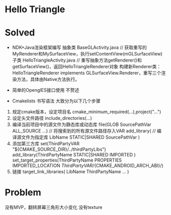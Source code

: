 # Hello Triangle

# Solved

- NDK+Java渲染框架编写
抽象类 BaseGLActivity.java // 获取重写的MyRenderer和MySurfaceView，执行setContentView(mGLSurfaceView)
子类 HelloTriangleActivity.java // 重写抽象方法getRenderer()和getSurfaceView()，返回HelloTriangleRenderer对象
构建新Renderer类：HelloTriangleRenderer implements GLSurfaceView.Renderer，重写三个渲染方法，具体由Native方法执行。

- 简单的OpenglES接口使用
不赘述

- Cmakelists 书写语法
大致分为以下几个步骤
1. 规定cmake版本，设定项目名
cmake_minimum_required(...),project("...")
2. 设定头文件路径
include_directories(...)
3. 编译当前项目中的源文件为静态库或动态库
file(GLOB SourcePathVar ALL_SOURCE ...) // 将搜索到的所有源文件路径存入VAR
add_library( // 编译源文件为指定库
LibName
STATIC|SHARED
SourcePathVar
)
4. 添加第三方库
set(ThirdPartyVAR "${CMAKE_SOURCE_DIR}/../thirdPartyLibs")
add_library(ThirdPartyName
STATIC|SHARED
IMPORTED
)
set_target_properties(ThirdPartyName
        PROPERTIES
        IMPORTED_LOCATION
        ${ThirdPartyVAR}/${CMAKE_ANDROID_ARCH_ABI}/<lib-file>)
5. 链接
target_link_libraries(
LibName
ThirdPartyName
...
)
 
# Problem
没有MVP，翻转屏幕三角形大小变化
没有texture


